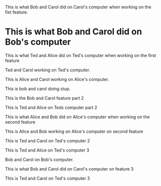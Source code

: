 This is what Bob and Carol did on Carol's computer when working on the fist feature.

This is what Bob and Carol did on Bob's computer 
=======
This is what Ted and Alice did on Ted's computer when working on the first feature


Ted and Carol working on Ted's computer.

This is Alice and Carol working on Alice's computer.


This is bob and carol doing stup.

This is the Bob and Carol feature part 2

This is Ted and Alice on Teds computer part 2

This is what Alice and Bob did on Alice's computer when working on the second feature


This is Alice and Bob working on Alice's computer on second feature

This is Ted and Carol on Ted's computer 2


This is Ted and Alice on Ted's computer 3

Bob and Carol on Bob's computer.

This is what Bob and Carol did on Carol's computer on feature 3

This is Ted and Carol on Ted's computer 3





